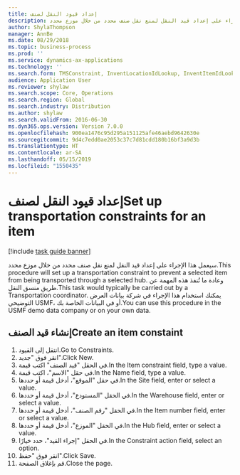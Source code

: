 ```yaml
---
title: إعداد قيود النقل لصنف
description: سيعمل هذا الإجراء على إعداد قيد النقل لمنع نقل صنف محدد من خلال موزع محدد.
author: ShylaThompson
manager: AnnBe
ms.date: 08/29/2018
ms.topic: business-process
ms.prod: ''
ms.service: dynamics-ax-applications
ms.technology: ''
ms.search.form: TMSConstraint, InventLocationIdLookup, InventItemIdLookupSimple
audience: Application User
ms.reviewer: shylaw
ms.search.scope: Core, Operations
ms.search.region: Global
ms.search.industry: Distribution
ms.author: shylaw
ms.search.validFrom: 2016-06-30
ms.dyn365.ops.version: Version 7.0.0
ms.openlocfilehash: 900ea1476c95d295a151125afe46aebd9642630e
ms.sourcegitcommit: 9d4c7edd0ae2053c37c7d81cdd180b16bf3a9d3b
ms.translationtype: HT
ms.contentlocale: ar-SA
ms.lasthandoff: 05/15/2019
ms.locfileid: "1550435"
---
```

# <a name="set-up-transportation-constraints-for-an-item"></a><span data-ttu-id="f4e6f-103">إعداد قيود النقل لصنف</span><span class="sxs-lookup"><span data-stu-id="f4e6f-103">Set up transportation constraints for an item</span></span>

[!include [task guide banner](../../includes/task-guide-banner.md)]

<span data-ttu-id="f4e6f-104">سيعمل هذا الإجراء على إعداد قيد النقل لمنع نقل صنف محدد من خلال موزع محدد.</span><span class="sxs-lookup"><span data-stu-id="f4e6f-104">This procedure will set up a transportation constraint to prevent a selected item from being transported through a selected hub.</span></span> <span data-ttu-id="f4e6f-105">وعادة ما تُنفذ هذه المهمة عن طريق منسق النقل.</span><span class="sxs-lookup"><span data-stu-id="f4e6f-105">This task would typically be carried out by a Transportation coordinator.</span></span> <span data-ttu-id="f4e6f-106">يمكنك استخدام هذا الإجراء في شركة بيانات العرض التوضيحي USMF، أو في البيانات الخاصة بك.</span><span class="sxs-lookup"><span data-stu-id="f4e6f-106">You can use this procedure in the USMF demo data company or on your own data.</span></span>


## <a name="create-an-item-constaint"></a><span data-ttu-id="f4e6f-107">إنشاء قيد الصنف</span><span class="sxs-lookup"><span data-stu-id="f4e6f-107">Create an item constaint</span></span>
1. <span data-ttu-id="f4e6f-108">انتقل إلى القيود.</span><span class="sxs-lookup"><span data-stu-id="f4e6f-108">Go to Constraints.</span></span>
2. <span data-ttu-id="f4e6f-109">انقر فوق "جديد".</span><span class="sxs-lookup"><span data-stu-id="f4e6f-109">Click New.</span></span>
3. <span data-ttu-id="f4e6f-110">في الحقل "قيد الصنف" اكتب قيمة.</span><span class="sxs-lookup"><span data-stu-id="f4e6f-110">In the Item constraint field, type a value.</span></span>
4. <span data-ttu-id="f4e6f-111">في حقل "الاسم"، اكتب قيمة.</span><span class="sxs-lookup"><span data-stu-id="f4e6f-111">In the Name field, type a value.</span></span>
5. <span data-ttu-id="f4e6f-112">في حقل "الموقع"، أدخل قيمة أو حددها.</span><span class="sxs-lookup"><span data-stu-id="f4e6f-112">In the Site field, enter or select a value.</span></span>
6. <span data-ttu-id="f4e6f-113">في الحقل "المستودع"، أدخل قيمة أو حددها.</span><span class="sxs-lookup"><span data-stu-id="f4e6f-113">In the Warehouse field, enter or select a value.</span></span>
7. <span data-ttu-id="f4e6f-114">في الحقل "رقم الصنف"، أدخل قيمة أو حددها.</span><span class="sxs-lookup"><span data-stu-id="f4e6f-114">In the Item number field, enter or select a value.</span></span>
8. <span data-ttu-id="f4e6f-115">في الحقل "الموزع"، أدخل قيمة أو حددها.</span><span class="sxs-lookup"><span data-stu-id="f4e6f-115">In the Hub field, enter or select a value.</span></span>
9. <span data-ttu-id="f4e6f-116">في الحقل "إجراء القيد"، حدد خيارًا.</span><span class="sxs-lookup"><span data-stu-id="f4e6f-116">In the Constraint action field, select an option.</span></span>
10. <span data-ttu-id="f4e6f-117">انقر فوق "حفظ".</span><span class="sxs-lookup"><span data-stu-id="f4e6f-117">Click Save.</span></span>
11. <span data-ttu-id="f4e6f-118">قم بإغلاق الصفحة.</span><span class="sxs-lookup"><span data-stu-id="f4e6f-118">Close the page.</span></span>

